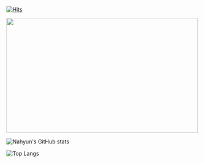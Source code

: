 

[![Hits](https://hits.seeyoufarm.com/api/count/incr/badge.svg?url=https%3A%2F%2Fgithub.com%2Flnahyun&count_bg=%23DECBBB&title_bg=%23B89F8B&icon=&icon_color=%23FFFFFF&title=hits&edge_flat=false)](https://hits.seeyoufarm.com)

<a href="https://github.com/devxb/gitanimals">
<img
  src="https://render.gitanimals.org/farms/lnahyun"
  width="500"
  height="300"
/>
</a>


![Nahyun's GitHub stats](https://github-readme-stats.vercel.app/api?username=lnahyun&show_icons=true&theme=cobalt)

![Top Langs](https://github-readme-stats-sigma-five.vercel.app/api/top-langs/?username=lnahyun&layout=compact)




